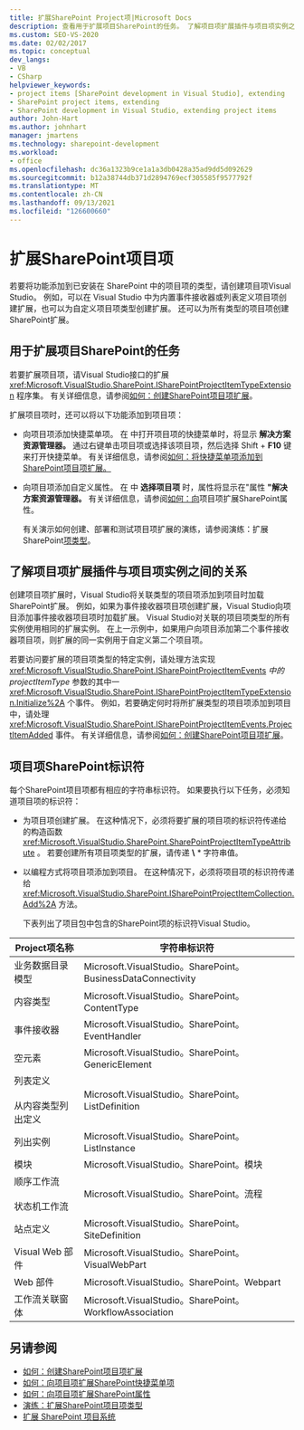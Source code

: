 ```yaml
---
title: 扩展SharePoint Project项|Microsoft Docs
description: 查看用于扩展项目SharePoint的任务。 了解项目项扩展插件与项目项实例之间的关联。
ms.custom: SEO-VS-2020
ms.date: 02/02/2017
ms.topic: conceptual
dev_langs:
- VB
- CSharp
helpviewer_keywords:
- project items [SharePoint development in Visual Studio], extending
- SharePoint project items, extending
- SharePoint development in Visual Studio, extending project items
author: John-Hart
ms.author: johnhart
manager: jmartens
ms.technology: sharepoint-development
ms.workload:
- office
ms.openlocfilehash: dc36a1323b9ce1a1a3db0428a35ad9dd5d092629
ms.sourcegitcommit: b12a38744db371d2894769ecf305585f9577792f
ms.translationtype: MT
ms.contentlocale: zh-CN
ms.lasthandoff: 09/13/2021
ms.locfileid: "126600660"
---
```

# <a name="extend-sharepoint-project-items"></a>扩展SharePoint项目项
  若要将功能添加到已安装在 SharePoint 中的项目项的类型，请创建项目项Visual Studio。 例如，可以在 Visual Studio 中为内置事件接收器或列表定义项目项创建扩展，也可以为自定义项目项类型创建扩展。 还可以为所有类型的项目项创建SharePoint扩展。

## <a name="tasks-for-extending-sharepoint-project-items"></a>用于扩展项目SharePoint的任务
 若要扩展项目项，请Visual Studio接口的扩展 <xref:Microsoft.VisualStudio.SharePoint.ISharePointProjectItemTypeExtension> 程序集。 有关详细信息，请参阅[如何：创建SharePoint项目项扩展](../sharepoint/how-to-create-a-sharepoint-project-item-extension.md)。

 扩展项目项时，还可以将以下功能添加到项目项：

- 向项目项添加快捷菜单项。 在 中打开项目项的快捷菜单时，将显示 **解决方案资源管理器。** 通过右键单击项目项或选择该项目项，然后选择 Shift  + **F10** 键来打开快捷菜单。 有关详细信息，请参阅[如何：将快捷菜单项添加到SharePoint项目项扩展。](../sharepoint/how-to-add-a-shortcut-menu-item-to-a-sharepoint-project-item-extension.md)

- 向项目项添加自定义属性。 在 中 **选择项目项** 时，属性将显示在"属性 **"解决方案资源管理器。** 有关详细信息，请参阅[如何：向](../sharepoint/how-to-add-a-property-to-a-sharepoint-project-item-extension.md)项目项扩展SharePoint属性。

  有关演示如何创建、部署和测试项目项扩展的演练，请参阅演练：扩展SharePoint[项类型](../sharepoint/walkthrough-extending-a-sharepoint-project-item-type.md)。

## <a name="understand-the-relationship-between-project-item-extensions-and-project-item-instances"></a>了解项目项扩展插件与项目项实例之间的关系
 创建项目项扩展时，Visual Studio将关联类型的项目项添加到项目时加载SharePoint扩展。 例如，如果为事件接收器项目项创建扩展，Visual Studio向项目添加事件接收器项目项时加载扩展。  Visual Studio对关联的项目项类型的所有实例使用相同的扩展实例。 在上一示例中，如果用户向项目添加第二个事件接收器项目项，则扩展的同一实例用于自定义第二个项目项。

 若要访问要扩展的项目项类型的特定实例，请处理方法实现 <xref:Microsoft.VisualStudio.SharePoint.ISharePointProjectItemEvents> *中的 projectItemType* 参数的其中一 <xref:Microsoft.VisualStudio.SharePoint.ISharePointProjectItemTypeExtension.Initialize%2A> 个事件。 例如，若要确定何时将所扩展类型的项目项添加到项目中，请处理 <xref:Microsoft.VisualStudio.SharePoint.ISharePointProjectItemEvents.ProjectItemAdded> 事件。 有关详细信息，请参阅[如何：创建SharePoint项目项扩展](../sharepoint/how-to-create-a-sharepoint-project-item-extension.md)。

## <a name="identifiers-for-sharepoint-project-items"></a>项目项SharePoint标识符
 每个SharePoint项目项都有相应的字符串标识符。 如果要执行以下任务，必须知道项目项的标识符：

- 为项目项创建扩展。 在这种情况下，必须将要扩展的项目项的标识符传递给 的构造函数 <xref:Microsoft.VisualStudio.SharePoint.SharePointProjectItemTypeAttribute> 。 若要创建所有项目项类型的扩展，请传递 **\\** * 字符串值。

- 以编程方式将项目项添加到项目。 在这种情况下，必须将项目项的标识符传递给 <xref:Microsoft.VisualStudio.SharePoint.ISharePointProjectItemCollection.Add%2A> 方法。

  下表列出了项目包中包含的SharePoint项的标识符Visual Studio。

|Project项名称|字符串标识符|
|-----------------------|-----------------------|
|业务数据目录模型|Microsoft.VisualStudio。SharePoint。BusinessDataConnectivity|
|内容类型|Microsoft.VisualStudio。SharePoint。ContentType|
|事件接收器|Microsoft.VisualStudio。SharePoint。EventHandler|
|空元素|Microsoft.VisualStudio。SharePoint。GenericElement|
|列表定义<br /><br /> 从内容类型列出定义|Microsoft.VisualStudio。SharePoint。ListDefinition|
|列出实例|Microsoft.VisualStudio。SharePoint。ListInstance|
|模块|Microsoft.VisualStudio。SharePoint。模块|
|顺序工作流<br /><br /> 状态机工作流|Microsoft.VisualStudio。SharePoint。流程|
|站点定义|Microsoft.VisualStudio。SharePoint。SiteDefinition|
|Visual Web 部件|Microsoft.VisualStudio。SharePoint。VisualWebPart|
|Web 部件|Microsoft.VisualStudio。SharePoint。Webpart|
|工作流关联窗体|Microsoft.VisualStudio。SharePoint。WorkflowAssociation|

## <a name="see-also"></a>另请参阅
- [如何：创建SharePoint项目项扩展](../sharepoint/how-to-create-a-sharepoint-project-item-extension.md)
- [如何：向项目项扩展SharePoint快捷菜单项](../sharepoint/how-to-add-a-shortcut-menu-item-to-a-sharepoint-project-item-extension.md)
- [如何：向项目项扩展SharePoint属性](../sharepoint/how-to-add-a-property-to-a-sharepoint-project-item-extension.md)
- [演练：扩展SharePoint项目项类型](../sharepoint/walkthrough-extending-a-sharepoint-project-item-type.md)
- [扩展 SharePoint 项目系统](../sharepoint/extending-the-sharepoint-project-system.md)
